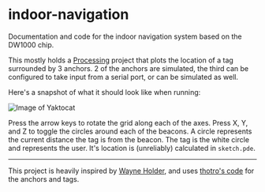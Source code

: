 # indoor-navigation
Documentation and code for the indoor navigation system based on the DW1000 chip.

This mostly holds a [Processing](https://processing.org/tutorials/) project that plots the location of a tag surrounded by 3 anchors. 2 of the anchors are simulated, the third can be configured to take input from a serial port, or can be simulated as well.

Here's a snapshot of what it should look like when running:

![Image of Yaktocat](https://github.com/areano/indoor-navigation/demo.png)

Press the arrow keys to rotate the grid along each of the axes. Press X, Y, and Z to toggle the circles around each of the beacons. A circle represents the current distance the tag is from the beacon. The tag is the white circle and represents the user. It's location is (unreliably) calculated in `sketch.pde`.

---

This project is heavily inspired by [Wayne Holder](https://sites.google.com/site/wayneholder/uwb-ranging-with-the-decawave-dwm1000---part-ii), and uses [thotro's code](https://github.com/thotro/arduino-dw1000) for the anchors and tags.